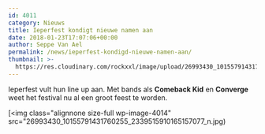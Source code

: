 ```yaml
---
id: 4011
category: Nieuws
title: Ieperfest kondigt nieuwe namen aan
date: 2018-01-23T17:07:06+00:00
author: Seppe Van Ael
permalink: /news/ieperfest-kondigd-nieuwe-namen-aan/
thumbnail: >-
  https://res.cloudinary.com/rockxxl/image/upload/26993430_10155791431760255_2339515910165157077_n.jpg
---
```

Ieperfest vult hun line up aan. Met bands als **Comeback Kid** en **Converge** weet het festival nu al een groot feest te worden.

[<img class="alignnone size-full wp-image-4014" src="26993430_10155791431760255_2339515910165157077_n.jpg)